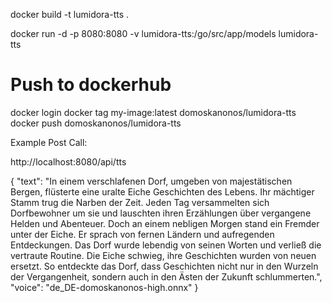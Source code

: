 docker build -t lumidora-tts .

docker run -d -p 8080:8080 -v lumidora-tts:/go/src/app/models lumidora-tts

# Push to dockerhub
docker login
docker tag my-image:latest domoskanonos/lumidora-tts
docker push domoskanonos/lumidora-tts




Example Post Call:


http://localhost:8080/api/tts

{
"text": "In einem verschlafenen Dorf, umgeben von majestätischen Bergen, flüsterte eine uralte Eiche Geschichten des Lebens. Ihr mächtiger Stamm trug die Narben der Zeit. Jeden Tag versammelten sich Dorfbewohner um sie und lauschten ihren Erzählungen über vergangene Helden und Abenteuer. Doch an einem nebligen Morgen stand ein Fremder unter der Eiche. Er sprach von fernen Ländern und aufregenden Entdeckungen. Das Dorf wurde lebendig von seinen Worten und verließ die vertraute Routine. Die Eiche schwieg, ihre Geschichten wurden von neuen ersetzt. So entdeckte das Dorf, dass Geschichten nicht nur in den Wurzeln der Vergangenheit, sondern auch in den Ästen der Zukunft schlummerten.",
"voice": "de_DE-domoskanonos-high.onnx"
}
